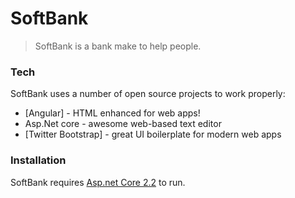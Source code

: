 # SoftBank

> SoftBank is a bank make to help people.

### Tech

SoftBank uses a number of open source projects to work properly:

* [Angular] - HTML enhanced for web apps!
* Asp.Net core - awesome web-based text editor
* [Twitter Bootstrap] - great UI boilerplate for modern web apps

### Installation

SoftBank requires [Asp.net Core 2.2](https://dotnet.microsoft.com/download/dotnet-core/2.2) to run.
 
